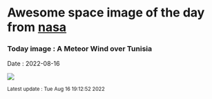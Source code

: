 
# Awesome space image of the day from [nasa](https://api.nasa.gov/)

### Today image : A Meteor Wind over Tunisia

Date : 2022-08-16


![](https://apod.nasa.gov/apod/image/2208/MeteorWind_Larnaout_960.jpg)

<small>Latest update : Tue Aug 16 19:12:52 2022</small>


